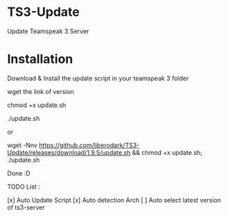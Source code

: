 # TS3-Update
Update Teamspeak 3 Server

# Installation
Download & Install the update script in your teamspeak 3 folder

wget the link of version

chmod +x update.sh

./update.sh

or

wget -Nnv https://github.com/liberodark/TS3-Update/releases/download/1.9.5/update.sh && chmod +x update.sh; ./update.sh

Done :D

TODO List :

[x] Auto Update Script
[x] Auto detection Arch
[ ] Auto select latest version of ts3-server

